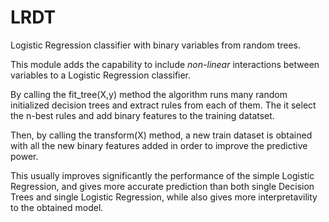 # LRDT

Logistic Regression classifier with binary variables from random trees.

This module adds the capability to include *non-linear* interactions between variables to a Logistic Regression classifier.

By calling the fit_tree(X,y) method the algorithm runs many random initialized decision trees and extract rules from each of them.
The it select the n-best rules and add binary features to the training datatset.

Then, by calling the transform(X) method, a new train dataset is obtained with all the new binary features added in order to improve the predictive power.

This usually improves significantly the performance of the simple Logistic Regression, and gives more accurate prediction than both single Decision Trees and single Logistic Regression, while also gives more interpretavility to the obtained model.


